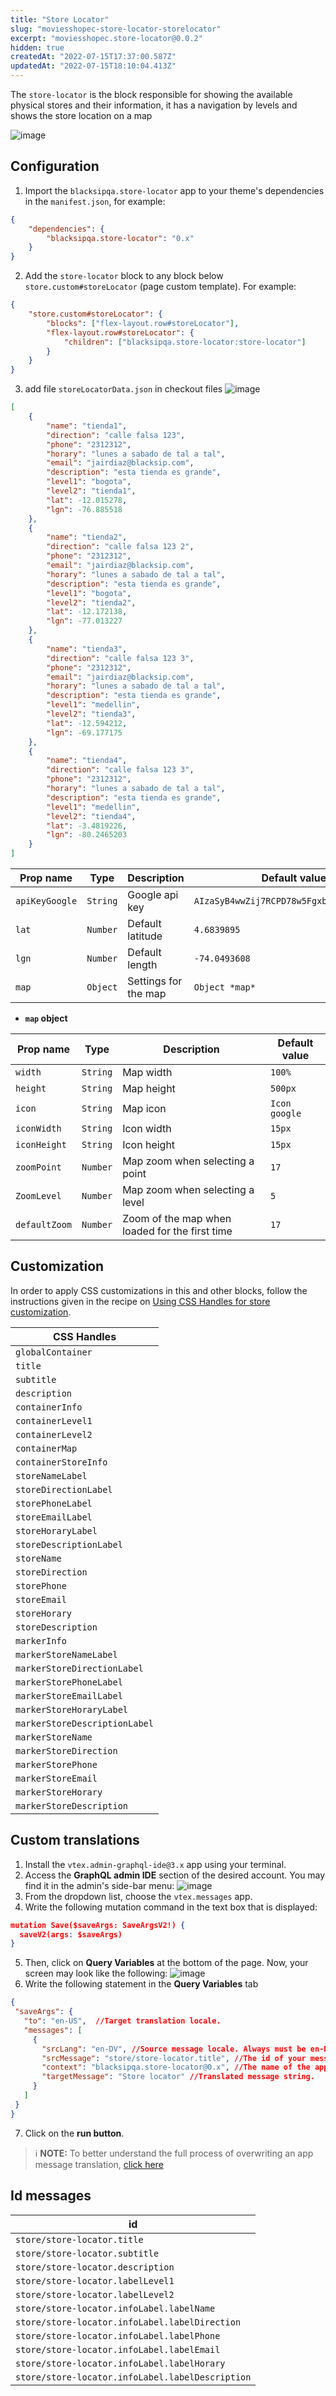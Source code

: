 ```yaml
---
title: "Store Locator"
slug: "moviesshopec-store-locator-storelocator"
excerpt: "moviesshopec.store-locator@0.0.2"
hidden: true
createdAt: "2022-07-15T17:37:00.587Z"
updatedAt: "2022-07-15T18:10:04.413Z"
---
```

The `store-locator` is the block responsible for showing the available physical stores and their information, it has a navigation by levels and shows the store location on a map

![image](https://user-images.githubusercontent.com/17678382/101309181-c081c500-3819-11eb-8927-c1db3dab5f96.PNG)

## Configuration

1. Import the `blacksipqa.store-locator` app to your theme's dependencies in the `manifest.json`, for example:

```json
{
    "dependencies": {
        "blacksipqa.store-locator": "0.x"
    }
}
```

2. Add the `store-locator` block to any block below `store.custom#storeLocator` (page custom template). For example:

```json
{
    "store.custom#storeLocator": {
        "blocks": ["flex-layout.row#storeLocator"],
        "flex-layout.row#storeLocator": {
            "children": ["blacksipqa.store-locator:store-locator"]
        }
    }
}
```

3. add file `storeLocatorData.json` in checkout files
   ![image](https://user-images.githubusercontent.com/17678382/101668539-a7963100-3a1e-11eb-9e57-d75577058ac2.PNG)

```json
[
    {
        "name": "tienda1",
        "direction": "calle falsa 123",
        "phone": "2312312",
        "horary": "lunes a sabado de tal a tal",
        "email": "jairdiaz@blacksip.com",
        "description": "esta tienda es grande",
        "level1": "bogota",
        "level2": "tienda1",
        "lat": -12.015278,
        "lgn": -76.885518
    },
    {
        "name": "tienda2",
        "direction": "calle falsa 123 2",
        "phone": "2312312",
        "email": "jairdiaz@blacksip.com",
        "horary": "lunes a sabado de tal a tal",
        "description": "esta tienda es grande",
        "level1": "bogota",
        "level2": "tienda2",
        "lat": -12.172138,
        "lgn": -77.013227
    },
    {
        "name": "tienda3",
        "direction": "calle falsa 123 3",
        "phone": "2312312",
        "email": "jairdiaz@blacksip.com",
        "horary": "lunes a sabado de tal a tal",
        "description": "esta tienda es grande",
        "level1": "medellin",
        "level2": "tienda3",
        "lat": -12.594212,
        "lgn": -69.177175
    },
    {
        "name": "tienda4",
        "direction": "calle falsa 123 3",
        "phone": "2312312",
        "horary": "lunes a sabado de tal a tal",
        "description": "esta tienda es grande",
        "level1": "medellin",
        "level2": "tienda4",
        "lat": -3.4819226,
        "lgn": -80.2465203
    }
]
```

| Prop name      | Type     | Description          | Default value                             |
| -------------- | -------- | -------------------- | ----------------------------------------- |
| `apiKeyGoogle` | `String` | Google api key       | `AIzaSyB4wwZij7RCPD78w5Fgxbq0uUwvCEEiH20` |
| `lat`          | `Number` | Default latitude     | `4.6839895`                               |
| `lgn`          | `Number` | Default length       | `-74.0493608`                             |
| `map`          | `Object` | Settings for the map | `Object *map*`                            |

-   **`map` object**

| Prop name     | Type     | Description                                    | Default value |
| ------------- | -------- | ---------------------------------------------- | ------------- |
| `width`       | `String` | Map width                                      | `100%`        |
| `height`      | `String` | Map height                                     | `500px`       |
| `icon`        | `String` | Map icon                                       | `Icon google` |
| `iconWidth`   | `String` | Icon width                                     | `15px`        |
| `iconHeight`  | `String` | Icon height                                    | `15px`        |
| `zoomPoint`   | `Number` | Map zoom when selecting a point                | `17`          |
| `ZoomLevel`   | `Number` | Map zoom when selecting a level                | `5`           |
| `defaultZoom` | `Number` | Zoom of the map when loaded for the first time | `17`          |

## Customization

In order to apply CSS customizations in this and other blocks, follow the instructions given in the recipe on [Using CSS Handles for store customization](https://vtex.io/docs/recipes/style/using-css-handles-for-store-customization).

| CSS Handles                   |
| ----------------------------- |
| `globalContainer`             |
| `title`                       |
| `subtitle`                    |
| `description`                 |
| `containerInfo`               |
| `containerLevel1`             |
| `containerLevel2`             |
| `containerMap`                |
| `containerStoreInfo`          |
| `storeNameLabel`              |
| `storeDirectionLabel`         |
| `storePhoneLabel`             |
| `storeEmailLabel`             |
| `storeHoraryLabel`            |
| `storeDescriptionLabel`       |
| `storeName`                   |
| `storeDirection`              |
| `storePhone`                  |
| `storeEmail`                  |
| `storeHorary`                 |
| `storeDescription`            |
| `markerInfo`                  |
| `markerStoreNameLabel`        |
| `markerStoreDirectionLabel`   |
| `markerStorePhoneLabel`       |
| `markerStoreEmailLabel`       |
| `markerStoreHoraryLabel`      |
| `markerStoreDescriptionLabel` |
| `markerStoreName`             |
| `markerStoreDirection`        |
| `markerStorePhone`            |
| `markerStoreEmail`            |
| `markerStoreHorary`           |
| `markerStoreDescription`      |

## Custom translations

1. Install the `vtex.admin-graphql-ide@3.x` app using your terminal.
2. Access the **GraphQL admin IDE** section of the desired account. You may find it in the admin's side-bar menu:
   ![image](https://user-images.githubusercontent.com/52087100/66516950-95d29a00-eab8-11e9-8cea-080fbdab84d5.png)
3. From the dropdown list, choose the `vtex.messages` app.
4. Write the following mutation command in the text box that is displayed:

```JSON
mutation Save($saveArgs: SaveArgsV2!) {
  saveV2(args: $saveArgs)
}
```

5.  Then, click on **Query Variables** at the bottom of the page. Now, your screen may look like the following:
    ![image](https://user-images.githubusercontent.com/60782333/85610649-8e92f280-b62d-11ea-9a5e-aa7ced1a1549.png)
6.  Write the following statement in the **Query Variables** tab

```JSON
{
 "saveArgs": {
   "to": "en-US",  //Target translation locale.
   "messages": [
     {
       "srcLang": "en-DV", //Source message locale. Always must be en-DV.
       "srcMessage": "store/store-locator.title", //The id of your message string declared in the app's messages folder.
       "context": "blacksipqa.store-locator@0.x", //The name of the app in which the message is being overwritten.
       "targetMessage": "Store locator" //Translated message string.
     }
   ]
 }
}
```

7.  Click on the **run button**.

> ℹ️ **NOTE:** To better understand the full process of overwriting an app message translation, [click here](https://vtex.io/docs/recipes/development/overwriting-the-messages-app/)

## Id messages

| id                                               |
| ------------------------------------------------ |
| `store/store-locator.title`                      |
| `store/store-locator.subtitle`                   |
| `store/store-locator.description`                |
| `store/store-locator.labelLevel1`                |
| `store/store-locator.labelLevel2`                |
| `store/store-locator.infoLabel.labelName`        |
| `store/store-locator.infoLabel.labelDirection`   |
| `store/store-locator.infoLabel.labelPhone`       |
| `store/store-locator.infoLabel.labelEmail`       |
| `store/store-locator.infoLabel.labelHorary`      |
| `store/store-locator.infoLabel.labelDescription` |
